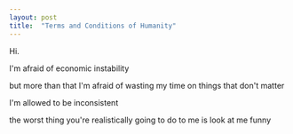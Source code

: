 ```yaml
---
layout: post
title:  "Terms and Conditions of Humanity"
---
```


Hi.

I'm afraid of economic instability

but more than that I'm afraid of wasting my time on things that don't matter

I'm allowed to be inconsistent

the worst thing you're realistically going to do to me is look at me funny
